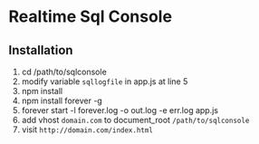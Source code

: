 Realtime Sql Console
==============================


## Installation

1. cd /path/to/sqlconsole
2. modify variable `sqllogfile` in app.js at line 5
3. npm install
4. npm install forever -g
5. forever start -l forever.log -o out.log -e err.log app.js
6. add vhost `domain.com` to document_root `/path/to/sqlconsole`
7. visit `http://domain.com/index.html`
